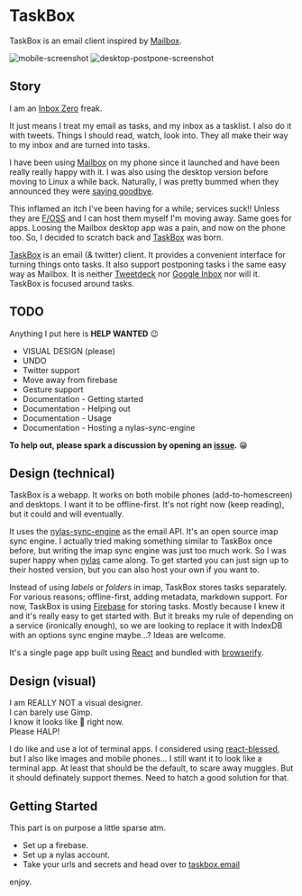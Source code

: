 # TaskBox 

TaskBox is an email client inspired by [Mailbox](http://www.mailboxapp.com/). 

![mobile-screenshot](https://raw.githubusercontent.com/asbjornenge/taskbox/master/readme-images/iphone.png)
![desktop-postpone-screenshot](https://raw.githubusercontent.com/asbjornenge/taskbox/master/readme-images/postpone.png)

## Story

I am an [Inbox Zero](http://www.43folders.com/izero) freak.  

It just means I treat my email as tasks, and my inbox as a tasklist. I also do it with tweets. Things I should read, watch, look into. They all make their way to my inbox and are turned into tasks. 

I have been using [Mailbox](http://www.mailboxapp.com/) on my phone since it launched and have been really really happy with it. I was also using the desktop version before moving to Linux a while back. Naturally, I was pretty bummed when they announced they were [saying goodbye](https://blogs.dropbox.com/mailbox/2015/12/saying-goodbye/).  

This inflamed an itch I've been having for a while; services suck!! Unless they are [F/OSS](https://en.wikipedia.org/wiki/Free_and_open-source_software) and I can host them myself I'm moving away. Same goes for apps. Loosing the Mailbox desktop app was a pain, and now on the phone too. So, I decided to scratch back and [TaskBox](http://taskbox.email) was born.

[TaskBox](http://taskbox.email) is an email (& twitter) client. It provides a convenient interface for turning things onto tasks. It also support postponing tasks i the same easy way as Mailbox. It is neither [Tweetdeck](https://tweetdeck.twitter.com) nor [Google Inbox](https://www.google.com/inbox/) nor will it. TaskBox is focused around tasks. 

## TODO

Anything I put here is **HELP WANTED** :wink:

* VISUAL DESIGN (please)
* UNDO
* Twitter support
* Move away from firebase
* Gesture support
* Documentation - Getting started
* Documentation - Helping out
* Documentation - Usage 
* Documentation - Hosting a nylas-sync-engine

**To help out, please spark a discussion by opening an [issue](https://github.com/asbjornenge/taskbox/issues).** :grin:

## Design (technical)

TaskBox is a webapp. It works on both mobile phones (add-to-homescreen) and desktops. I want it to be offline-first. It's not right now (keep reading), but it could and will eventually.

It uses the [nylas-sync-engine](https://github.com/nylas/sync-engine) as the email API. It's an open source imap sync engine. I actually tried making something similar to TaskBox once before, but writing the imap sync engine was just too much work. So I was super happy when [nylas](https://www.nylas.com/) came along. To get started you can just sign up to their hosted version, but you can also host your own if you want to. 

Instead of using *labels* or *folders* in imap, TaskBox stores tasks separately. For various reasons; offline-first, adding metadata, markdown support. For now, TaskBox is using [Firebase](https://www.firebase.com/) for storing tasks. Mostly because I knew it and it's really easy to get started with. But it breaks my rule of depending on a service (ironically enough), so we are looking to replace it with IndexDB with an options sync engine maybe...? Ideas are welcome. 

It's a single page app built using [React](https://facebook.github.io/react/) and bundled with [browserify](http://browserify.org/).

## Design (visual)

I am REALLY NOT a visual designer.  
I can barely use Gimp.  
I know it looks like :poop: right now.  
Please HALP!  

I do like and use a lot of terminal apps. I considered using [react-blessed](https://github.com/Yomguithereal/react-blessed), but I also like images and mobile phones... I still want it to look like a terminal app. At least that should be the default, to scare away muggles. But it should definately support themes. Need to hatch a good solution for that.

## Getting Started 

This part is on purpose a little sparse atm.

* Set up a firebase. 
* Set up a nylas account.
* Take your urls and secrets and head over to [taskbox.email](http://taskbox.email/#/settings)

enjoy.
